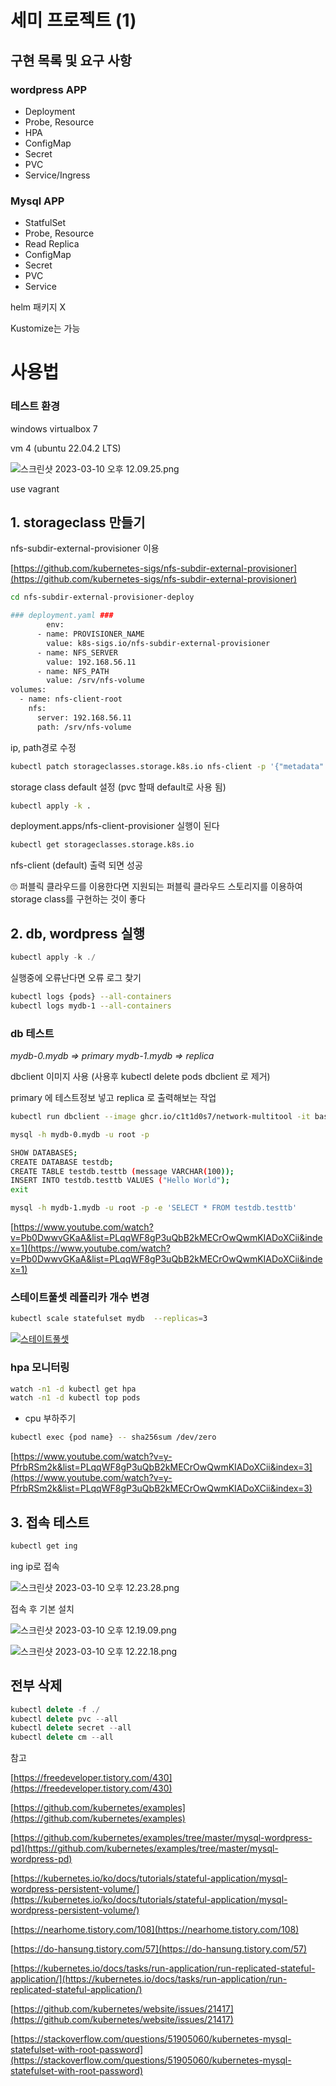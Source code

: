 # 세미 프로젝트 (1)

## 구현 목록 및 요구 사항

### wordpress APP

- Deployment
- Probe, Resource
- HPA
- ConfigMap
- Secret
- PVC
- Service/Ingress

### Mysql APP

- StatfulSet
- Probe, Resource
- Read Replica
- ConfigMap
- Secret
- PVC
- Service

helm 패키지 X 

Kustomize는 가능

# 사용법

### 테스트 환경

windows virtualbox 7

vm 4 (ubuntu 22.04.2 LTS)

![스크린샷 2023-03-10 오후 12.09.25.png](https://s3-us-west-2.amazonaws.com/secure.notion-static.com/b07d6b03-fdc3-4af5-8962-fb4ddc47071b/%E1%84%89%E1%85%B3%E1%84%8F%E1%85%B3%E1%84%85%E1%85%B5%E1%86%AB%E1%84%89%E1%85%A3%E1%86%BA_2023-03-10_%E1%84%8B%E1%85%A9%E1%84%92%E1%85%AE_12.09.25.png)

use vagrant

## 1. storageclass 만들기

nfs-subdir-external-provisioner 이용 

[https://github.com/kubernetes-sigs/nfs-subdir-external-provisioner](https://github.com/kubernetes-sigs/nfs-subdir-external-provisioner)

```bash
cd nfs-subdir-external-provisioner-deploy
```

```bash
### deployment.yaml ###
		env:
      - name: PROVISIONER_NAME
        value: k8s-sigs.io/nfs-subdir-external-provisioner
      - name: NFS_SERVER
        value: 192.168.56.11
      - name: NFS_PATH
        value: /srv/nfs-volume
volumes:
  - name: nfs-client-root
    nfs:
      server: 192.168.56.11
      path: /srv/nfs-volume
```

ip, path경로 수정

```bash
kubectl patch storageclasses.storage.k8s.io nfs-client -p '{"metadata": {"annotations":{"storageclass.kubernetes.io/is-default-class":"true"}}}'
```

storage class default 설정 (pvc 할때 default로 사용 됨)

```bash
kubectl apply -k .
```

deployment.apps/nfs-client-provisioner 실행이 된다

```bash
kubectl get storageclasses.storage.k8s.io
```

nfs-client (default) 출력 되면 성공

<aside>
🙄 퍼블릭 클라우드를 이용한다면 지원되는 퍼블릭 클라우드 스토리지를 이용하여 storage class를 구현하는 것이 좋다

</aside>

## 2. db, wordpress 실행

```jsx
kubectl apply -k ./
```

실행중에 오류난다면 오류 로그 찾기

```bash
kubectl logs {pods} --all-containers
kubectl logs mydb-1 --all-containers
```

### db 테스트

*mydb-0.mydb => primary
mydb-1.mydb => replica*

dbclient 이미지 사용 (사용후 kubectl delete pods dbclient 로 제거)

primary 에 테스트정보 넣고 replica 로 출력해보는 작업

```bash
kubectl run dbclient --image ghcr.io/c1t1d0s7/network-multitool -it bash

mysql -h mydb-0.mydb -u root -p

SHOW DATABASES;
CREATE DATABASE testdb;
CREATE TABLE testdb.testtb (message VARCHAR(100));
INSERT INTO testdb.testtb VALUES ("Hello World");
exit

mysql -h mydb-1.mydb -u root -p -e 'SELECT * FROM testdb.testtb'
```

[https://www.youtube.com/watch?v=Pb0DwwvGKaA&list=PLqqWF8gP3uQbB2kMECrOwQwmKIADoXCii&index=1](https://www.youtube.com/watch?v=Pb0DwwvGKaA&list=PLqqWF8gP3uQbB2kMECrOwQwmKIADoXCii&index=1)

### 스테이트풀셋 레플리카 개수 변경

```bash
kubectl scale statefulset mydb  --replicas=3
```

[![스테이트풀셋](http://img.youtube.com/vi/xfVLrjpzEi0&list=PLqqWF8gP3uQbB2kMECrOwQwmKIADoXCii&index=2/0.jpg)](https://www.youtube.com/watch?v=xfVLrjpzEi0&list=PLqqWF8gP3uQbB2kMECrOwQwmKIADoXCii&index=2)

### hpa 모니터링

```bash
watch -n1 -d kubectl get hpa
watch -n1 -d kubectl top pods
```

- cpu 부하주기

```bash
kubectl exec {pod name} -- sha256sum /dev/zero
```

[https://www.youtube.com/watch?v=y-PfrbRSm2k&list=PLqqWF8gP3uQbB2kMECrOwQwmKIADoXCii&index=3](https://www.youtube.com/watch?v=y-PfrbRSm2k&list=PLqqWF8gP3uQbB2kMECrOwQwmKIADoXCii&index=3)

## 3. 접속 테스트

```bash
kubectl get ing
```

ing  ip로 접속

![스크린샷 2023-03-10 오후 12.23.28.png](https://s3-us-west-2.amazonaws.com/secure.notion-static.com/4b129bb0-05fe-4671-83d2-859345b94caf/%E1%84%89%E1%85%B3%E1%84%8F%E1%85%B3%E1%84%85%E1%85%B5%E1%86%AB%E1%84%89%E1%85%A3%E1%86%BA_2023-03-10_%E1%84%8B%E1%85%A9%E1%84%92%E1%85%AE_12.23.28.png)

접속 후 기본 설치

![스크린샷 2023-03-10 오후 12.19.09.png](https://s3-us-west-2.amazonaws.com/secure.notion-static.com/c78b3ab6-388f-412b-b233-dcbcf8422cd4/%E1%84%89%E1%85%B3%E1%84%8F%E1%85%B3%E1%84%85%E1%85%B5%E1%86%AB%E1%84%89%E1%85%A3%E1%86%BA_2023-03-10_%E1%84%8B%E1%85%A9%E1%84%92%E1%85%AE_12.19.09.png)

![스크린샷 2023-03-10 오후 12.22.18.png](https://s3-us-west-2.amazonaws.com/secure.notion-static.com/80738c32-30d3-48c1-8b2a-2e51aa685a67/%E1%84%89%E1%85%B3%E1%84%8F%E1%85%B3%E1%84%85%E1%85%B5%E1%86%AB%E1%84%89%E1%85%A3%E1%86%BA_2023-03-10_%E1%84%8B%E1%85%A9%E1%84%92%E1%85%AE_12.22.18.png)

## 전부 삭제

```jsx
kubectl delete -f ./
kubectl delete pvc --all
kubectl delete secret --all
kubectl delete cm --all

```

참고

[https://freedeveloper.tistory.com/430](https://freedeveloper.tistory.com/430)

[https://github.com/kubernetes/examples](https://github.com/kubernetes/examples)

[https://github.com/kubernetes/examples/tree/master/mysql-wordpress-pd](https://github.com/kubernetes/examples/tree/master/mysql-wordpress-pd)

[https://kubernetes.io/ko/docs/tutorials/stateful-application/mysql-wordpress-persistent-volume/](https://kubernetes.io/ko/docs/tutorials/stateful-application/mysql-wordpress-persistent-volume/)

[https://nearhome.tistory.com/108](https://nearhome.tistory.com/108)

[https://do-hansung.tistory.com/57](https://do-hansung.tistory.com/57)

[https://kubernetes.io/docs/tasks/run-application/run-replicated-stateful-application/](https://kubernetes.io/docs/tasks/run-application/run-replicated-stateful-application/)

[https://github.com/kubernetes/website/issues/21417](https://github.com/kubernetes/website/issues/21417)

[https://stackoverflow.com/questions/51905060/kubernetes-mysql-statefulset-with-root-password](https://stackoverflow.com/questions/51905060/kubernetes-mysql-statefulset-with-root-password)
